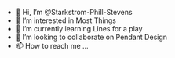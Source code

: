 - 👋 Hi, I’m @Starkstrom-Phill-Stevens
- 👀 I’m interested in Most Things  
- 🌱 I’m currently learning Lines for a play
- 💞️ I’m looking to collaborate on Pendant Design
- 📫 How to reach me ...

<!---
Starkstrom-Phill-Stevens/Starkstrom-Phill-Stevens is a ✨ special ✨ repository because its `README.md` (this file) appears on your GitHub profile.
You can click the Preview link to take a look at your changes.
--->
